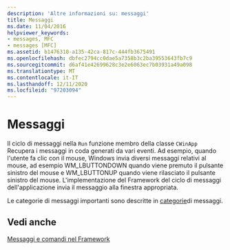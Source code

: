```yaml
---
description: 'Altre informazioni su: messaggi'
title: Messaggi
ms.date: 11/04/2016
helpviewer_keywords:
- messages, MFC
- messages [MFC]
ms.assetid: b1476310-a135-42ca-817c-444fb3675491
ms.openlocfilehash: dbfec2794cc0dae5a7358b3c2ba39553643fb7c9
ms.sourcegitcommit: d6af41e42699628c3e2e6063ec7b03931a49a098
ms.translationtype: MT
ms.contentlocale: it-IT
ms.lasthandoff: 12/11/2020
ms.locfileid: "97203094"
---
```

# <a name="messages"></a>Messaggi

Il ciclo di messaggi nella `Run` funzione membro della classe `CWinApp` Recupera i messaggi in coda generati da vari eventi. Ad esempio, quando l'utente fa clic con il mouse, Windows invia diversi messaggi relativi al mouse, ad esempio WM_LBUTTONDOWN quando viene premuto il pulsante sinistro del mouse e WM_LBUTTONUP quando viene rilasciato il pulsante sinistro del mouse. L'implementazione del Framework del ciclo di messaggi dell'applicazione invia il messaggio alla finestra appropriata.

Le categorie di messaggi importanti sono descritte in [categorie](message-categories.md)di messaggi.

## <a name="see-also"></a>Vedi anche

[Messaggi e comandi nel Framework](messages-and-commands-in-the-framework.md)
